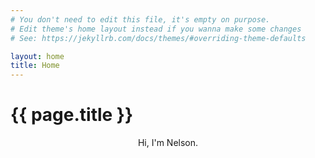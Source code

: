 ```yaml
---
# You don't need to edit this file, it's empty on purpose.
# Edit theme's home layout instead if you wanna make some changes
# See: https://jekyllrb.com/docs/themes/#overriding-theme-defaults

layout: home
title: Home
---
```


# {{ page.title }}

<center>Hi, I'm Nelson.</center>